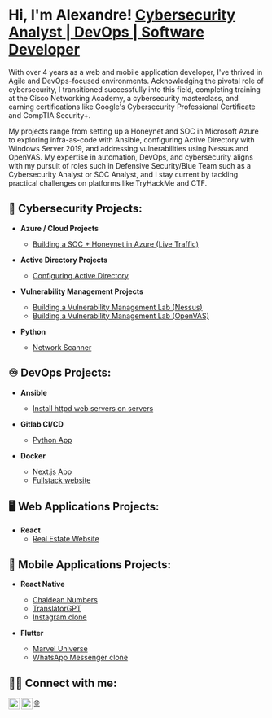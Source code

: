 <h1>Hi, I'm Alexandre! <a href="https://www.linkedin.com/in/alexandrecisse/">Cybersecurity Analyst | DevOps | Software Developer</a></h1>

<p>With over 4 years as a web and mobile application developer, I've thrived in Agile and DevOps-focused environments. Acknowledging the pivotal role of cybersecurity, I transitioned successfully into this field, completing training at the Cisco Networking Academy, a cybersecurity masterclass, and earning certifications like Google's Cybersecurity Professional Certificate and CompTIA Security+. 

My projects range from setting up a Honeynet and SOC in Microsoft Azure to exploring infra-as-code with Ansible, configuring Active Directory with Windows Server 2019, and addressing vulnerabilities using Nessus and OpenVAS. My expertise in automation, DevOps, and cybersecurity aligns with my pursuit of roles such in Defensive Security/Blue Team such as a Cybersecurity Analyst or SOC Analyst, and I stay current by tackling practical challenges on platforms like TryHackMe and CTF.</p>

<h2>🔐 Cybersecurity Projects:</h2> 

- <b>Azure / Cloud Projects</b>
  - [Building a SOC + Honeynet in Azure (Live Traffic)](https://github.com/alexCoding42/Cloud-SOC-Honeynet)

- <b>Active Directory Projects</b>
  - [Configuring Active Directory](https://github.com/alexCoding42/active-directory)

- <b>Vulnerability Management Projects</b>
  - [Building a Vulnerability Management Lab (Nessus)](https://github.com/AlCisTech/Nessus-Lab)
  - [Building a Vulnerability Management Lab (OpenVAS)](https://github.com/alexCoding42/OpenVAS-Lab)
 
- <b>Python</b>
  - [Network Scanner](https://github.com/alexCoding42/network_scanner)
    
 <h2>♾️ DevOps Projects:</h2>

- <b>Ansible</b>
  - [Install httpd web servers on servers](https://github.com/alexCoding42/ansible-web-server)

- <b>Gitlab CI/CD</b>
  - [Python App](https://gitlab.com/alex_coding/python-demoapp)

- <b>Docker</b>
  - [Next.js App](https://github.com/alexCoding42/car_showcase)
  - [Fullstack website](https://github.com/alexCoding42/real_estate_website)
 
<h2>🖥️ Web Applications Projects:</h2>

- <b>React</b>
  - [Real Estate Website](https://github.com/alexCoding42/real_estate_website)

<h2>📱 Mobile Applications Projects:</h2>

- <b>React Native</b>
  - [Chaldean Numbers](https://github.com/alexCoding42/chaldean-numbers)
  - [TranslatorGPT](https://github.com/alexCoding42/translator-gpt)
  - [Instagram clone](https://github.com/alexCoding42/instagram-fullstack-mobile-app)

- <b>Flutter</b>
  - [Marvel Universe](https://github.com/alexCoding42/marvel_characters)
  - [WhatsApp Messenger clone](https://github.com/alexCoding42/whatsapp_messenger)

<h2> 🤳🏾 Connect with me:</h2>

[<img align="left" alt="AlexandreCisse | LinkedIn" width="22px" src="https://cdn.jsdelivr.net/npm/simple-icons@v3/icons/linkedin.svg" />][linkedin]
[🌐][portfolio]
[<img align="left" alt="AlexandreCisse | LinkedIn" width="22px" src="https://cdn.jsdelivr.net/npm/simple-icons@3.13.0/icons/medium.svg" />][medium]

[linkedin]: https://linkedin.com/in/alexandrecisse
[portfolio]: https://alexandrecisse.com/
[medium]: https://medium.com/@alexandre.cisse.ac

